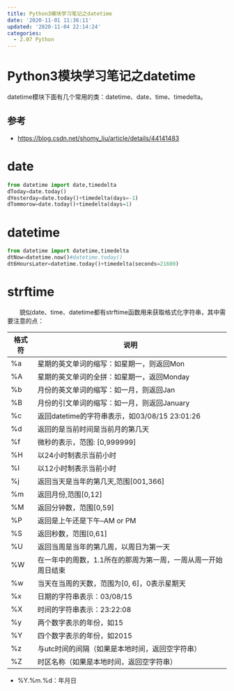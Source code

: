 ```yaml
---
title: Python3模块学习笔记之datetime
date: '2020-11-01 11:36:11'
updated: '2020-11-04 22:14:24'
categories:
  - 2.07 Python
---
```

# Python3模块学习笔记之datetime

datetime模块下面有几个常用的类：datetime、date、time、timedelta。

## 参考

- <https://blog.csdn.net/shomy_liu/article/details/44141483>

# date

```python
from datetime import date,timedelta
dToday=date.today()
dYesterday=date.today()+timedelta(days=-1)
dTommorow=date.today()+timedelta(days=1)
```

# datetime

```python
from datetime import datetime,timedelta
dtNow=datetime.now()#datetime.today()
dt6HoursLater=datetime.today()+timedelta(seconds=21600)
```

# strftime

　　貌似date、time、datetime都有strftime函数用来获取格式化字符串，其中需要注意的点：

格式符|说明
-|-
%a|星期的英文单词的缩写：如星期一，则返回Mon
%A|星期的英文单词的全拼：如星期一，返回Monday
%b|月份的英文单词的缩写：如一月，则返回Jan
%B|月份的引文单词的缩写：如一月，则返回January
%c|返回datetime的字符串表示，如03/08/15 23:01:26
%d|返回的是当前时间是当前月的第几天
%f|微秒的表示，范围: [0,999999]
%H|以24小时制表示当前小时
%I|以12小时制表示当前小时
%j|返回当天是当年的第几天,范围[001,366]
%m|返回月份,范围[0,12]
%M|返回分钟数，范围[0,59]
%P|返回是上午还是下午–AM or PM
%S|返回秒数，范围[0,61]
%U|返回当周是当年的第几周，以周日为第一天
%W|在一年中的周数，1.1所在的那周为第一周，一周从周一开始周日结束
%w|当天在当周的天数，范围为[0, 6]，0表示星期天
%x|日期的字符串表示：03/08/15
%X|时间的字符串表示：23:22:08
%y|两个数字表示的年份，如15
%Y|四个数字表示的年份，如2015
%z|与utc时间的间隔（如果是本地时间，返回空字符串）
%Z|时区名称（如果是本地时间，返回空字符串）

- %Y.%m.%d：年月日
